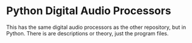 # Python Digital Audio Processors
This has the same digital audio processors as the other repository, but in Python. There is are descriptions or theory, just the program files.
